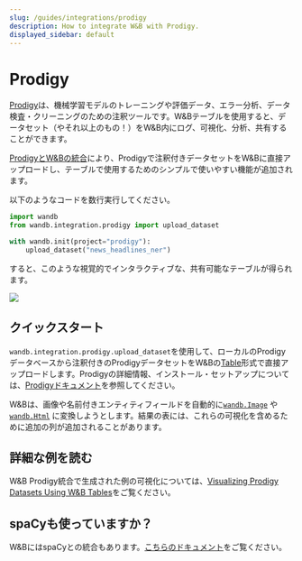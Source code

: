 ```yaml
---
slug: /guides/integrations/prodigy
description: How to integrate W&B with Prodigy.
displayed_sidebar: default
---
```


# Prodigy

[Prodigy](https://prodi.gy/)は、機械学習モデルのトレーニングや評価データ、エラー分析、データ検査・クリーニングのための注釈ツールです。W&Bテーブルを使用すると、データセット（やそれ以上のもの！）をW&B内にログ、可視化、分析、共有することができます。

[ProdigyとW&Bの統合](https://github.com/wandb/wandb/blob/master/wandb/integration/prodigy/prodigy.py)により、Prodigyで注釈付きデータセットをW&Bに直接アップロードし、テーブルで使用するためのシンプルで使いやすい機能が追加されます。

以下のようなコードを数行実行してください。

```python
import wandb
from wandb.integration.prodigy import upload_dataset

with wandb.init(project="prodigy"):
    upload_dataset("news_headlines_ner")
```

すると、このような視覚的でインタラクティブな、共有可能なテーブルが得られます。

![](/images/integrations/prodigy_interactive_visual.png)

## クイックスタート

`wandb.integration.prodigy.upload_dataset`を使用して、ローカルのProdigyデータベースから注釈付きのProdigyデータセットをW&Bの[Table](https://docs.wandb.ai/ref/python/data-types/table)形式で直接アップロードします。Prodigyの詳細情報、インストール・セットアップについては、[Prodigyドキュメント](https://prodi.gy/docs/)を参照してください。

W&Bは、画像や名前付きエンティティフィールドを自動的に[`wandb.Image`](https://docs.wandb.ai/ref/python/data-types/image) や [`wandb.Html`](https://docs.wandb.ai/ref/python/data-types/html) に変換しようとします。結果の表には、これらの可視化を含めるために追加の列が追加されることがあります。
## 詳細な例を読む

W&B Prodigy統合で生成された例の可視化については、[Visualizing Prodigy Datasets Using W&B Tables](https://wandb.ai/kshen/prodigy/reports/Visualizing-Prodigy-Datasets-Using-W-B-Tables--Vmlldzo5NDE2MTc)をご覧ください。

## spaCyも使っていますか？

W&BにはspaCyとの統合もあります。[こちらのドキュメント](https://docs.wandb.ai/guides/integrations/spacy)をご覧ください。